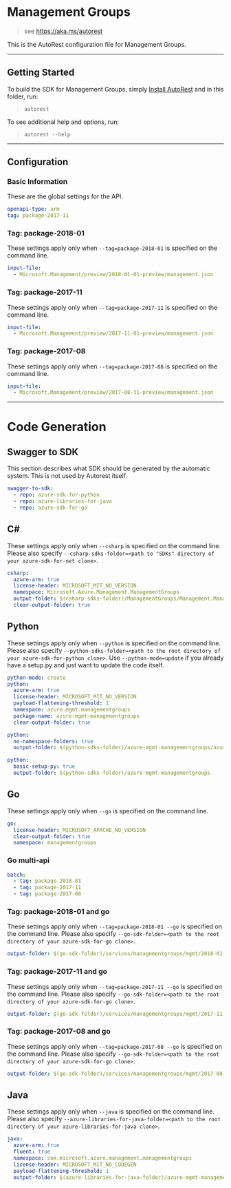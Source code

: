 # Management Groups
    
> see https://aka.ms/autorest

This is the AutoRest configuration file for Management Groups.



---
## Getting Started 
To build the SDK for Management Groups, simply [Install AutoRest](https://aka.ms/autorest/install) and in this folder, run:

> `autorest`

To see additional help and options, run:

> `autorest --help`
---

## Configuration

### Basic Information 
These are the global settings for the API.

``` yaml
openapi-type: arm
tag: package-2017-11
```

### Tag: package-2018-01
These settings apply only when `--tag=package-2018-01` is specified on the command line.

``` yaml $(tag) == 'package-2018-01'
input-file:
  - Microsoft.Management/preview/2018-01-01-preview/management.json
```

### Tag: package-2017-11
These settings apply only when `--tag=package-2017-11` is specified on the command line.

``` yaml $(tag) == 'package-2017-11'
input-file:
  - Microsoft.Management/preview/2017-11-01-preview/management.json
```

### Tag: package-2017-08
These settings apply only when `--tag=package-2017-08` is specified on the command line.

``` yaml $(tag) == 'package-2017-08'
input-file:
  - Microsoft.Management/preview/2017-08-31-preview/management.json
```

---
# Code Generation


## Swagger to SDK

This section describes what SDK should be generated by the automatic system.
This is not used by Autorest itself.

``` yaml $(swagger-to-sdk)
swagger-to-sdk:
  - repo: azure-sdk-for-python
  - repo: azure-libraries-for-java
  - repo: azure-sdk-for-go
```

## C# 

These settings apply only when `--csharp` is specified on the command line.
Please also specify `--csharp-sdks-folder=<path to "SDKs" directory of your azure-sdk-for-net clone>`.

``` yaml $(csharp)
csharp:
  azure-arm: true
  license-header: MICROSOFT_MIT_NO_VERSION
  namespace: Microsoft.Azure.Management.ManagementGroups
  output-folder: $(csharp-sdks-folder)/ManagementGroups/Management.ManagementGroups/Generated
  clear-output-folder: true
```

## Python

These settings apply only when `--python` is specified on the command line.
Please also specify `--python-sdks-folder=<path to the root directory of your azure-sdk-for-python clone>`.
Use `--python-mode=update` if you already have a setup.py and just want to update the code itself.

``` yaml $(python)
python-mode: create
python:
  azure-arm: true
  license-header: MICROSOFT_MIT_NO_VERSION
  payload-flattening-threshold: 1
  namespace: azure.mgmt.managementgroups
  package-name: azure-mgmt-managementgroups
  clear-output-folder: true
```
``` yaml $(python) && $(python-mode) == 'update'
python:
  no-namespace-folders: true
  output-folder: $(python-sdks-folder)/azure-mgmt-managementgroups/azure/mgmt/managementgroups
```
``` yaml $(python) && $(python-mode) == 'create'
python:
  basic-setup-py: true
  output-folder: $(python-sdks-folder)/azure-mgmt-managementgroups
```

## Go

These settings apply only when `--go` is specified on the command line.

``` yaml $(go)
go:
  license-header: MICROSOFT_APACHE_NO_VERSION
  clear-output-folder: true
  namespace: managementgroups
```

### Go multi-api

``` yaml $(go) && $(multiapi)
batch:
  - tag: package-2018-01
  - tag: package-2017-11
  - tag: package-2017-08
```

### Tag: package-2018-01 and go

These settings apply only when `--tag=package-2018-01 --go` is specified on the command line.
Please also specify `--go-sdk-folder=<path to the root directory of your azure-sdk-for-go clone>`.

``` yaml $(tag)=='package-2018-01' && $(go)
output-folder: $(go-sdk-folder)/services/managementgroups/mgmt/2018-01-01-preview/managementgroups
```

### Tag: package-2017-11 and go

These settings apply only when `--tag=package-2017-11 --go` is specified on the command line.
Please also specify `--go-sdk-folder=<path to the root directory of your azure-sdk-for-go clone>`.

``` yaml $(tag)=='package-2017-11' && $(go)
output-folder: $(go-sdk-folder)/services/managementgroups/mgmt/2017-11-01-preview/managementgroups
```

### Tag: package-2017-08 and go

These settings apply only when `--tag=package-2017-08 --go` is specified on the command line.
Please also specify `--go-sdk-folder=<path to the root directory of your azure-sdk-for-go clone>`.

``` yaml $(tag)=='package-2017-08' && $(go)
output-folder: $(go-sdk-folder)/services/managementgroups/mgmt/2017-08-31-preview/managementgroups
```

## Java

These settings apply only when `--java` is specified on the command line.
Please also specify `--azure-libraries-for-java-folder=<path to the root directory of your azure-libraries-for-java clone>`.

``` yaml $(java)
java:
  azure-arm: true
  fluent: true
  namespace: com.microsoft.azure.management.managementgroups
  license-header: MICROSOFT_MIT_NO_CODEGEN
  payload-flattening-threshold: 1
  output-folder: $(azure-libraries-for-java-folder)/azure-mgmt-managementgroups
```
